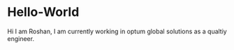 # Hello-World

Hi I am Roshan, I am currently working in optum global solutions as a qualtiy engineer.
